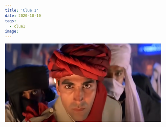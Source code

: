 ```yaml
---
title: 'Clue 1'
date: 2020-10-10
tags:
  - clue1
image: 
---
```


<a href="https://raw.githubusercontent.com/debuxed/codehunt/master/source/_assets/images/Ascii.png" download><img src="https://raw.githubusercontent.com/debuxed/codehunt/master/source/_assets/images/Ascii.png" width="500"> </a>

